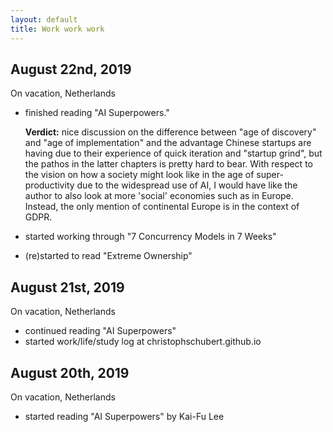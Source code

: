 ```yaml
---
layout: default
title: Work work work
---
```



## August 22nd, 2019

On vacation, Netherlands

- finished reading "AI Superpowers."

	**Verdict:** nice discussion on the difference between "age of discovery" and "age of implementation" and the advantage Chinese startups are having due to their experience of quick iteration and "startup grind", but the pathos in the latter chapters is pretty hard to bear. With respect to the vision on how a society might look like in the age of super-productivity due to the widespread use of AI, I would have like the author to also look at more 'social' economies such as in Europe. Instead, the only mention of continental Europe is in the context of GDPR.
- started working through "7 Concurrency Models in 7 Weeks"
- (re)started to read "Extreme Ownership"

## August 21st, 2019

On vacation, Netherlands

- continued reading "AI Superpowers"
- started work/life/study log at christophschubert.github.io

## August 20th, 2019

On vacation, Netherlands

-  started reading "AI Superpowers" by Kai-Fu Lee
